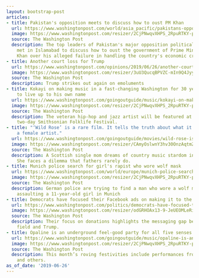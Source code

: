 ```yaml
---
layout: bootstrap-post
articles:
- title: Pakistan's opposition meets to discuss how to oust PM Khan
  url: https://www.washingtonpost.com/world/asia_pacific/pakistans-opposition-meets-to-discuss-how-to-oust-pm-khan/2019/06/26/ff00d5fa-981a-11e9-9a16-dc551ea5a43b_story.html
  image: https://www.washingtonpost.com/resizer/2CjPNwqvXHPS_2RpuRTKY-p3eVo=/1484x0/www.washingtonpost.com/pb/resources/img/twp-social-share.png
  source: The Washington Post
  description: The top leaders of Pakistan's major opposition political parties have
    met in Islamabad to discuss how to oust the government of Prime Minister Imran
    Khan over his alleged failure in handling the country's economic crisis
- title: Another court loss for Trump
  url: https://www.washingtonpost.com/opinions/2019/06/26/another-court-loss-trump/
  image: https://www.washingtonpost.com/resizer/3uU3QucqBPVZC-mIn9Q4JyywcMI=/1484x0/arc-anglerfish-washpost-prod-washpost.s3.amazonaws.com/public/53SIDDEXPAI6TGQW3RKR5JNEHM.jpg
  source: The Washington Post
  description: Trump strikes out again on emoluments
- title: Kokayi on making music in a fast-changing Washington for 30 years — and trying
    to live up to his own name
  url: https://www.washingtonpost.com/goingoutguide/music/kokayi-on-making-music-in-a-fast-changing-washington-for-30-years--and-trying-to-live-up-to-his-own-name/2019/06/25/a8d5d93a-969b-11e9-830a-21b9b36b64ad_story.html
  image: https://www.washingtonpost.com/resizer/2CjPNwqvXHPS_2RpuRTKY-p3eVo=/1484x0/www.washingtonpost.com/pb/resources/img/twp-social-share.png
  source: The Washington Post
  description: The veteran hip-hop and jazz artist will be featured at this year’s
    two-day Smithsonian Folklife Festival.
- title: "‘Wild Rose’ is a rare film. It tells the truth about what it means to be
    a female artist."
  url: https://www.washingtonpost.com/goingoutguide/movies/wild-rose-is-a-rare-film-it-tells-the-truth-about-what-it-means-to-be-a-female-artist/2019/06/25/1801d6be-9396-11e9-aadb-74e6b2b46f6a_story.html
  image: https://www.washingtonpost.com/resizer/CAmyOslwnY3hv30OnzAqtmZAUvc=/1484x0/arc-anglerfish-washpost-prod-washpost.s3.amazonaws.com/public/SVZDG6UTR4I6TKW3OTTLFNDPNI.jpg
  source: The Washington Post
  description: A Scottish single mom dreams of country music stardom in Nashville.
    She faces a dilemma that fathers rarely do.
- title: Munich police search for girl's rapist who wore wolf mask
  url: https://www.washingtonpost.com/world/europe/munich-police-search-for-girls-rapist-who-wore-wolf-mask/2019/06/26/74985b6e-9819-11e9-9a16-dc551ea5a43b_story.html
  image: https://www.washingtonpost.com/resizer/2CjPNwqvXHPS_2RpuRTKY-p3eVo=/1484x0/www.washingtonpost.com/pb/resources/img/twp-social-share.png
  source: The Washington Post
  description: German police are trying to find a man who wore a wolf mask while sexually
    assaulting a 11-year-old girl in Munich
- title: Democrats have focused their Facebook ads on making it to the debate stage
  url: https://www.washingtonpost.com/politics/democrats-have-focused-their-facebook-ads-on-making-it-to-the-debate-stage/2019/06/26/7ee70f68-9772-11e9-916d-9c61607d8190_story.html
  image: https://www.washingtonpost.com/resizer/odGRHOAx13-9-JeUEOMLeRiO4Jk=/1484x0/arc-anglerfish-washpost-prod-washpost.s3.amazonaws.com/public/HTBTJ7EVXQI6TAYKEG43G23EVU.jpg
  source: The Washington Post
  description: Their focus on donations highlights the messaging gap between the sprawling
    field and Trump.
- title: Opaline is an underground feel-good party for all five senses
  url: https://www.washingtonpost.com/goingoutguide/music/opaline-is-an-underground-feel-good-party-for-all-five-senses/2019/06/25/7c3d1f24-92d5-11e9-b570-6416efdc0803_story.html
  image: https://www.washingtonpost.com/resizer/2CjPNwqvXHPS_2RpuRTKY-p3eVo=/1484x0/www.washingtonpost.com/pb/resources/img/twp-social-share.png
  source: The Washington Post
  description: This month’s roving festivities include performances from Masie Blue
    and others.
as_of_date: '2019-06-26'
---
```


